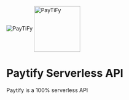 ![PayTiFy]()
<img src="http://paytify.tk/img/paytifyLogo.png" align="center"
     alt="PayTiFy" width="120">
# Paytify Serverless API
Paytify is a 100% serverless API 
